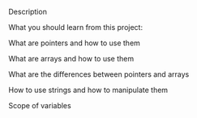 Description

What you should learn from this project:



What are pointers and how to use them

What are arrays and how to use them

What are the differences between pointers and arrays

How to use strings and how to manipulate them

Scope of variables
